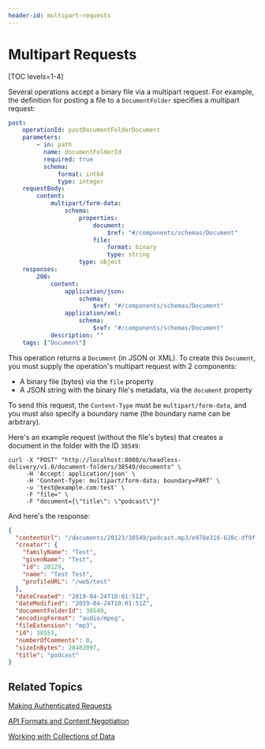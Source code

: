 ```yaml
---
header-id: multipart-requests
---
```


# Multipart Requests

[TOC levels=1-4]

Several operations accept a binary file via a multipart request. For example, 
the definition for posting a file to a `DocumentFolder` specifies a multipart 
request: 

```yaml
post:
    operationId: postDocumentFolderDocument
    parameters:
        - in: path
          name: documentFolderId
          required: true
          schema:
              format: int64
              type: integer
    requestBody:
        content:
            multipart/form-data:
                schema:
                    properties:
                        document:
                            $ref: "#/components/schemas/Document"
                        file:
                            format: binary
                            type: string
                    type: object
    responses:
        200:
            content:
                application/json:
                    schema:
                        $ref: "#/components/schemas/Document"
                application/xml:
                    schema:
                        $ref: "#/components/schemas/Document"
            description: ""
    tags: ["Document"]
```

This operation returns a `Document` (in JSON or XML). To create this `Document`, 
you must supply the operation's multipart request with 2 components: 

-   A binary file (bytes) via the `file` property
-   A JSON string with the binary file's metadata, via the `document` property

To send this request, the `Content-Type` must be `multipart/form-data`, and you 
must also specify a boundary name (the boundary name can be arbitrary). 

Here's an example request (without the file's bytes) that creates a document in 
the folder with the ID `38549`: 

    curl -X "POST" "http://localhost:8080/o/headless-delivery/v1.0/document-folders/38549/documents" \
         -H 'Accept: application/json' \
         -H 'Content-Type: multipart/form-data; boundary=PART' \
         -u 'test@example.com:test' \
         -F "file=" \
         -F "document={\"title\": \"podcast\"}"

And here's the response: 

```json
{
  "contentUrl": "/documents/20123/38549/podcast.mp3/e978e316-620c-df9f-e0bd-7cc0447cca49?version=1.0&t=1556100111417",
  "creator": {
    "familyName": "Test",
    "givenName": "Test",
    "id": 20129,
    "name": "Test Test",
    "profileURL": "/web/test"
  },
  "dateCreated": "2019-04-24T10:01:51Z",
  "dateModified": "2019-04-24T10:01:51Z",
  "documentFolderId": 38549,
  "encodingFormat": "audio/mpeg",
  "fileExtension": "mp3",
  "id": 38553,
  "numberOfComments": 0,
  "sizeInBytes": 28482097,
  "title": "podcast"
}
```

## Related Topics

[Making Authenticated Requests](/docs/7-1/tutorials/-/knowledge_base/t/making-authenticated-requests)

[API Formats and Content Negotiation](/docs/7-1/tutorials/-/knowledge_base/t/api-formats-and-content-negotiation)

[Working with Collections of Data](/docs/7-1/tutorials/-/knowledge_base/t/working-with-collections-of-data)
